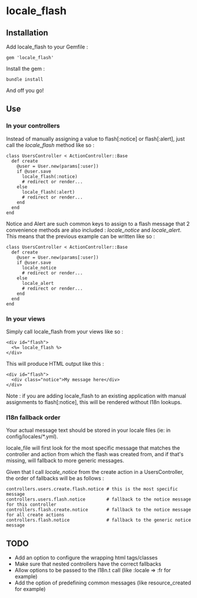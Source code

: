 # locale_flash

## Installation

Add locale_flash to your Gemfile :

    gem 'locale_flash'

Install the gem :

    bundle install

And off you go!

## Use

### In your controllers

Instead of manually assigning a value to flash[:notice] or flash[:alert], just call the *locale_flash* method like so :

    class UsersController < ActionController::Base
      def create
        @user = User.new(params[:user])
        if @user.save
          locale_flash(:notice)
          # redirect or render...
        else
          locale_flash(:alert)
          # redirect or render...
        end
      end
    end

Notice and Alert are such common keys to assign to a flash message that 2 convenience methods are also included : *locale_notice* and *locale_alert*. This means that the previous example can be written like so :

    class UsersController < ActionController::Base
      def create
        @user = User.new(params[:user])
        if @user.save
          locale_notice
          # redirect or render...
        else
          locale_alert
          # redirect or render...
        end
      end
    end

### In your views

Simply call locale_flash from your views like so :

    <div id="flash">
      <%= locale_flash %>
    </div>

This will produce HTML output like this :

    <div id="flash">
      <div class="notice">My message here</div>
    </div>


Note : if you are adding locale_flash to an existing application with manual assignments to flash[:notice], this will be rendered without I18n lookups.

### I18n fallback order

Your actual message text should be stored in your locale files (ie: in config/locales/*.yml).

locale_file will first look for the most specific message that matches the controller and action from which the flash was created from, and if that's missing, will fallback to more generic messages.

Given that I call *locale_notice* from the create action in a UsersController, the order of fallbacks will be as follows :

    controllers.users.create.flash.notice # this is the most specific message
    controllers.users.flash.notice        # fallback to the notice message for this controller
    controllers.flash.create.notice       # fallback to the notice message for all create actions
    controllers.flash.notice              # fallback to the generic notice message

## TODO
+ Add an option to configure the wrapping html tags/classes
+ Make sure that nested controllers have the correct fallbacks
+ Allow options to be passed to the I18n.t call (like :locale => :fr for example)
+ Add the option of predefining common messages (like resource_created for example)